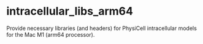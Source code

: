 # intracellular_libs_arm64

Provide necessary libraries (and headers) for PhysiCell intracellular models for the Mac M1 (arm64 processor).
